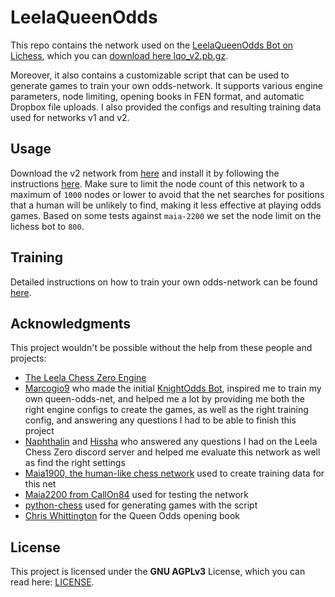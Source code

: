 
# LeelaQueenOdds
This repo contains the network used on the [LeelaQueenOdds Bot on Lichess](https://lichess.org/@/LeelaQueenOdds), which you can [download here lqo_v2.pb.gz](https://github.com/notune/LeelaQueenOdds/releases/download/v2/lqo_v2.pb.gz).

Moreover, it also contains a customizable script that can be used to generate games to train your own odds-network. It supports various engine parameters, node limiting, opening books in FEN format, and automatic Dropbox file uploads. I also provided the configs and resulting training data used for networks v1 and v2.

## Usage
Download the v2 network from [here](https://github.com/notune/LeelaQueenOdds/releases/download/v2/lqo_v2.pb.gz) and install it by following the instructions [here](https://lczero.org/play/quickstart/). Make sure to limit the node count of this network to a maximum of `1000` nodes or lower to avoid that the net searches for positions that a human will be unlikely to find, making it less effective at playing odds games. Based on some tests against `maia-2200` we set the node limit on the lichess bot to `800`.

## Training
Detailed instructions on how to train your own odds-network can be found [here](training/README.md).

## Acknowledgments
This project wouldn't be possible without the help from these people and projects:
- [The Leela Chess Zero Engine](https://github.com/LeelaChessZero/lc0)
- [Marcogio9](https://github.com/Marcogio9/) who made the initial [KnightOdds Bot](https://github.com/Marcogio9/LeelaKnightOdds), inspired me to train my own queen-odds-net, and helped me a lot by providing me both the right engine configs to create the games, as well as the right training config, and answering any questions I had to be able to finish this project
- [Naphthalin](https://github.com/Naphthalin) and [Hissha](https://www.chess.com/member/hissha) who answered any questions I had on the Leela Chess Zero discord server and helped me evaluate this network as well as find the right settings
- [Maia1900, the human-like chess network](https://github.com/CSSLab/maia-chess) used to create training data for this net
- [Maia2200 from CallOn84](https://github.com/CallOn84/LeelaNets) used for testing the network
- [python-chess](https://github.com/niklasf/python-chess) used for generating games with the script
- [Chris Whittington](https://github.com/ChrisWhittington/Chess-EPDs) for the Queen Odds opening book

## License 
This project is licensed under the **GNU AGPLv3** License, which you can read here: [LICENSE](LICENSE).
